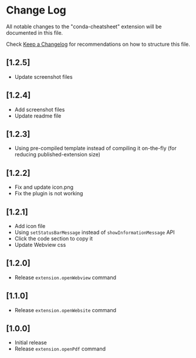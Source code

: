 # Change Log

All notable changes to the "conda-cheatsheet" extension will be documented in this file.

Check [Keep a Changelog](http://keepachangelog.com/) for recommendations on how to structure this file.

## [1.2.5]
- Update screenshot files

## [1.2.4]
- Add screenshot files
- Update readme file

## [1.2.3]
- Using pre-compiled template instead of compiling it on-the-fly (for reducing published-extension size)

## [1.2.2]
- Fix and update icon.png
- Fix the plugin is not working

## [1.2.1]
- Add icon file
- Using `setStatusBarMessage` instead of `showInformationMessage` API
- Click the code section to copy it
- Update Webview css

## [1.2.0]
- Release `extension.openWebview` command

## [1.1.0]
- Release `extension.openWebsite` command

## [1.0.0]
- Initial release
- Release `extension.openPdf` command
